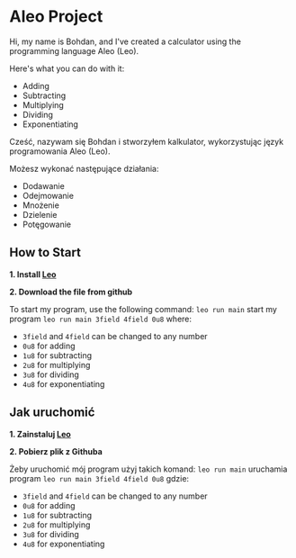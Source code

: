 # Aleo Project

Hi, my name is Bohdan, and I've created a calculator using the programming language Aleo (Leo).

Here's what you can do with it:
- Adding
- Subtracting
- Multiplying
- Dividing
- Exponentiating

Cześć, nazywam się Bohdan i stworzyłem kalkulator, wykorzystując język programowania Aleo (Leo).

Możesz wykonać następujące działania:
- Dodawanie
- Odejmowanie
- Mnożenie
- Dzielenie
- Potęgowanie

## How to Start

**1. Install [Leo](https://developer.aleo.org/leo/installation/)**

**2. Download the file from github**

To start my program, use the following command:
```leo run main``` start my program
```leo run main 3field 4field 0u8``` where:
 - ```3field``` and ```4field``` can be changed to any number
 - ```0u8``` for adding
 - ```1u8``` for subtracting
 - ```2u8``` for multiplying
 - ```3u8``` for dividing
 - ```4u8``` for exponentiating


## Jak uruchomić

**1. Zainstaluj [Leo](https://developer.aleo.org/leo/installation/)**

**2. Pobierz plik z Githuba**

Żeby uruchomić mój program użyj takich komand:
```leo run main``` uruchamia program
```leo run main 3field 4field 0u8``` gdzie:
 - ```3field``` and ```4field``` can be changed to any number
 - ```0u8``` for adding
 - ```1u8``` for subtracting
 - ```2u8``` for multiplying
 - ```3u8``` for dividing
 - ```4u8``` for exponentiating




